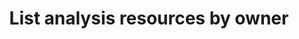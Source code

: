 ---
title: List analysis resources by owner
excerpt: List analysis resources by owner
api:
  file: data-world.json
  operationId: getMetadataAnalysisByOwner
hidden: false
---